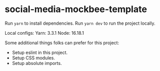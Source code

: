 # social-media-mockbee-template

Run ```yarn``` to install dependencies.
Run ```yarn dev``` to run the project locally. 

Local configs:
Yarn: 3.3.1
Node: 16.18.1

Some additional things folks can prefer for this project:
 - Setup eslint in this project.
 - Setup CSS modules.
 - Setup absolute imports.
